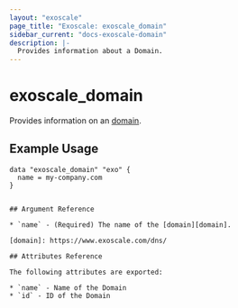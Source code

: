 ```yaml
---
layout: "exoscale"
page_title: "Exoscale: exoscale_domain"
sidebar_current: "docs-exoscale-domain"
description: |-
  Provides information about a Domain.
---
```


# exoscale\_domain

Provides information on an [domain][domain].

[domain]: ../r/domain.html

## Example Usage

```hcl
data "exoscale_domain" "exo" {
  name = my-company.com
}


## Argument Reference

* `name` - (Required) The name of the [domain][domain].

[domain]: https://www.exoscale.com/dns/

## Attributes Reference

The following attributes are exported:

* `name` - Name of the Domain
* `id` - ID of the Domain